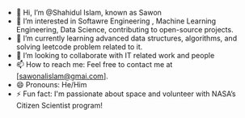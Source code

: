 - 👋 Hi, I’m @Shahidul Islam, known as Sawon
- 👀 I’m interested in Softawre Engineering , Machine Learning Engineering, Data Science, contributing to open-source projects.
- 🌱 I’m currently learning advanced data structures, algorithms, and solving leetcode problem related to it.
- 💞️ I’m looking to collaborate with IT related work and people 
- 📫 How to reach me: Feel free to contact me at [sawonalislam@gmai.com].
- 😄 Pronouns: He/Him
- ⚡ Fun fact: I'm passionate about space and volunteer with NASA’s Citizen Scientist program!
